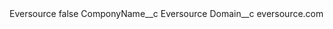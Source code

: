 <?xml version="1.0" encoding="UTF-8"?>
<CustomMetadata xmlns="http://soap.sforce.com/2006/04/metadata" xmlns:xsi="http://www.w3.org/2001/XMLSchema-instance" xmlns:xsd="http://www.w3.org/2001/XMLSchema">
    <label>Eversource</label>
    <protected>false</protected>
    <values>
        <field>ComponyName__c</field>
        <value xsi:type="xsd:string">Eversource</value>
    </values>
    <values>
        <field>Domain__c</field>
        <value xsi:type="xsd:string">eversource.com</value>
    </values>
</CustomMetadata>
